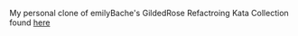 My personal clone of emilyBache's GildedRose Refactroing Kata Collection found [here](https://github.com/emilybache/GildedRose-Refactoring-Kata)
